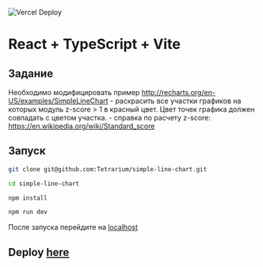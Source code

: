 ![Vercel Deploy](https://deploy-badge.vercel.app/vercel/simple-line-chart-seven)

# React + TypeScript + Vite

## Задание

Необходимо модифицировать пример http://recharts.org/en-US/examples/SimpleLineChart - раскрасить все участки графиков на которых модуль z-score > 1 в красный цвет. Цвет точек графика должен совпадать с цветом участка. - справка по расчету z-score: https://en.wikipedia.org/wiki/Standard_score

## Запуск

```bash
git clone git@github.com:Tetrarium/simple-line-chart.git

cd simple-line-chart

npm install

npm run dev
```

После запуска перейдите на [localhost](http://localhost:3000)

## Deploy [here](https://simple-line-chart-seven.vercel.app/)
